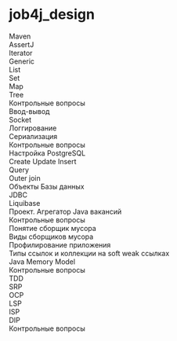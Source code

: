 # job4j_design  
Maven  
AssertJ  
Iterator  
Generic  
List  
Set  
Map  
Tree  
Контрольные вопросы  
Ввод-вывод  
Socket  
Логгирование  
Сериализация  
Контрольные вопросы  
Настройка PostgreSQL  
Create Update Insert  
Query  
Outer join  
Объекты Базы данных  
JDBC  
Liquibase  
Проект. Агрегатор Java вакансий  
Контрольные вопросы  
Понятие сборщик мусора  
Виды сборщиков мусора  
Профилирование приложения  
Типы ссылок и коллекции на soft weak ссылках  
Java Memory Model  
Контрольные вопросы  
TDD  
SRP  
OCP  
LSP  
ISP  
DIP  
Контрольные вопросы  
